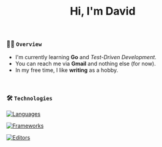 <h1 align="center">
  Hi, I'm David
</h1>

<br>

### 👋🏻  ️`Overview`

- I'm currently learning **Go** and _Test-Driven Development_.
- You can reach me via **Gmail** and nothing else (for now).
- In my free time, I like **writing** as a hobby.

<br>

### 🛠  ️`Technologies`

[![Languages](https://skillicons.dev/icons?i=c,java,ruby,js,html,css,kotlin)](https://skillicons.dev)

[![Frameworks](https://skillicons.dev/icons?i=react,rails)](https://skillicons.dev)

[![Editors](https://skillicons.dev/icons?i=neovim,vscode,androidstudio)](https://skillicons.dev)
